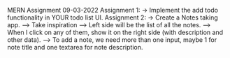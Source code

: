 MERN Assignment 09-03-2022
Assignment 1: -> Implement the add todo functionality in YOUR todo list UI.
Assignment 2: -> Create a Notes taking app. --> Take inspiration --> Left side will be the list of all the notes. --> When I click on any of them, show it on the right side (with description and other data). --> To add a note, we need more than one input, maybe 1 for note title and one textarea for note description.
